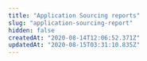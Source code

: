 ```yaml
---
title: "Application Sourcing reports"
slug: "application-sourcing-report"
hidden: false
createdAt: "2020-08-14T12:06:52.371Z"
updatedAt: "2020-08-15T03:31:10.835Z"
---
```

